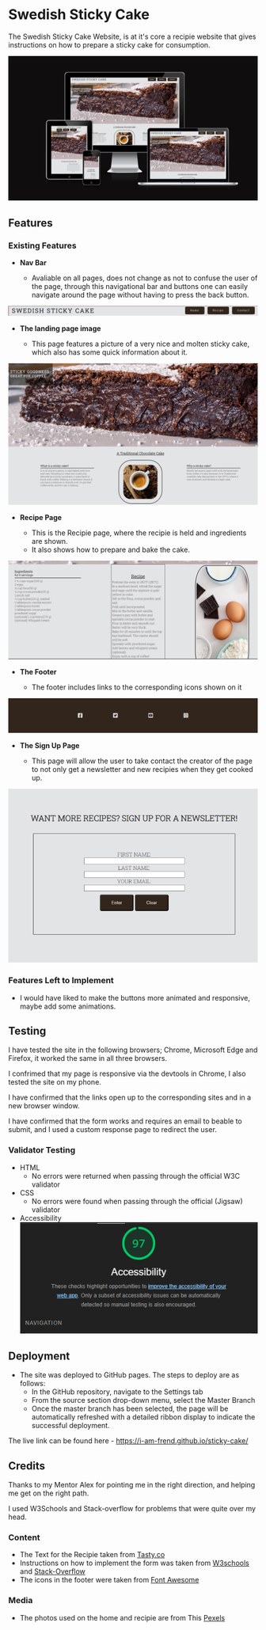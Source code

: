 # Swedish Sticky Cake

The Swedish Sticky Cake Website, is at it's core a recipie website that gives instructions on how to prepare a sticky cake for consumption.

![Responsice Mockup](docs/responive-mockup.png)

## Features

### Existing Features

- __Nav Bar__

  - Avaliable on all pages, does not change as not to confuse the user of the page, through this navigational bar and buttons one can easily navigate around the page without having to press the back button.

![Nav Bar](docs/nav-menu.png)

- __The landing page image__

  - This page features a picture of a very nice and molten sticky cake, which also has some quick information about it. 
 
![Landing Page](docs/landing-page.jpg)

- __Recipe Page__

  - This is the Recipie page, where the recipie is held and ingredients are shown.
  - It also shows how to prepare and bake the cake.

![Club Ethos](docs/recipie-site.png)

- __The Footer__

  - The footer includes links to the corresponding icons shown on it

![Footer](docs/footer.png)

- __The Sign Up Page__

  - This page will allow the user to take contact the creator of the page to not only get a newsletter and new recipies when they get cooked up.

![Sign Up](docs/newsletter.png)

### Features Left to Implement

- I would have liked to make the buttons more animated and responsive, maybe add some animations.

## Testing

I have tested the site in the following browsers; Chrome, Microsoft Edge and Firefox, it worked the same in all three browsers.

I confrimed that my page is responsive via the devtools in Chrome, I also tested the site on my phone.

I have confirmed that the links open up to the corresponding sites and in a new browser window.

I have confirmed that the form works and requires an email to beable to submit, and I used a custom response page to redirect the user.

### Validator Testing

- HTML
  - No errors were returned when passing through the official W3C validator
- CSS
  - No errors were found when passing through the official (Jigsaw) validator
- Accessibility
  ![Accessibility](docs/accessibility.png)

## Deployment

- The site was deployed to GitHub pages. The steps to deploy are as follows:
  - In the GitHub repository, navigate to the Settings tab
  - From the source section drop-down menu, select the Master Branch
  - Once the master branch has been selected, the page will be automatically refreshed with a detailed ribbon display to indicate the successful deployment.

The live link can be found here - <https://i-am-frend.github.io/sticky-cake/>

## Credits

Thanks to my Mentor Alex for pointing me in the right direction, and helping me get on the right path.

I used W3Schools and Stack-overflow for problems that were quite over my head.

### Content

- The Text for the Recipie taken from [Tasty.co](https://tasty.co/recipe/swedish-sticky-chocolate-cake-kladdkaka)
- Instructions on how to implement the form was taken from [W3schools](https://www.w3schools.com) and [Stack-Overflow](https://stackoverflow.com)
- The icons in the footer were taken from [Font Awesome](https://fontawesome.com/)

### Media

- The photos used on the home and recipie are from This [Pexels](https://www.pexels.com)
